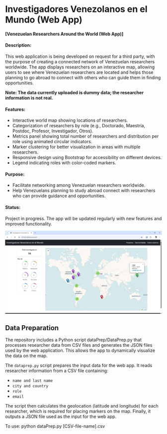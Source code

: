 <h1>Investigadores Venezolanos en el Mundo (Web App)</h1>
<h4>[Venezuelan Researchers Around the World (Web App)]</h4>

<h4>Description:</h4>
This web application is being developed on request for a third party, with the purpose of creating a connected network of Venezuelan researchers worldwide. The app displays researchers on an interactive map, allowing users to see where Venezuelan researchers are located and helps those planning to go abroad to connect with others who can guide them in finding opportunities.


<strong>Note: The data currently uploaded is dummy data; the researcher information is not real.</strong>

<h4>Features:</h4>
<ul>
  <li> Interactive world map showing locations of researchers.</li>
  <li>Categorization of researchers by role (e.g., Doctorado, Maestría, Postdoc, Profesor, Investigador, Otros).</li>
  <li>Metrics panel showing total number of researchers and distribution per role using animated circular indicators.</li>
  <li>Marker clustering for better visualization in areas with multiple researchers.</li>
  <li>Responsive design using Bootstrap for accessibility on different devices.</li>
  <li>Legend indicating roles with color-coded markers.</li>
</ul>

<h4>Purpose:</h4>
<ul>
  <li>Facilitate networking among Venezuelan researchers worldwide.</li>
  <li>Help Venezuelans planning to study abroad connect with researchers who can provide guidance and opportunities.</li>
</ul>

<h4>Status:</h4>
Project in progress. The app will be updated regularly with new features and improved functionality.

![Map showing researchers](images/1.redVen.png)

<h2>Data Preparation</h2>

The repository includes a Python script dataPrep/DataPrep.py that processes researcher data from CSV files and generates the JSON files used by the web application. This allows the app to dynamically visualize the data on the map.

The `dataprep.py` script prepares the input data for the web app. It reads researcher information from a CSV file containing:

- `name and last name`  
- `city and country`    
- `role`  
- `email`  

The script then calculates the geolocation (latitude and longitude) for each researcher, which is required for placing markers on the map. Finally, it outputs a JSON file used as the input for the web app.

To use: python dataPrep.py [CSV-file-name].csv

